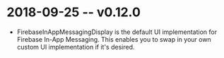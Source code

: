 # 2018-09-25 -- v0.12.0
- FirebaseInAppMessagingDisplay is the default UI implementation for Firebase In-App Messaging. This enables you to swap in your own custom UI implementation if it's desired.
